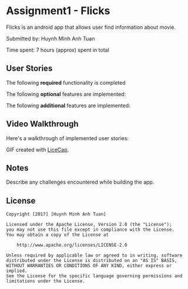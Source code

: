 # Assignment1 - Flicks

Flicks is an android app that allows user find information about movie.

Submitted by: Huynh Minh Anh Tuan

Time spent: 7 hours (approx) spent in total

## User Stories

The following **required** functionality is completed


The following **optional** features are implemented:


The following **additional** features are implemented:


## Video Walkthrough 

Here's a walkthrough of implemented user stories:


GIF created with [LiceCap](http://www.cockos.com/licecap/).

## Notes

Describe any challenges encountered while building the app.

## License

    Copyright [2017] [Huynh Minh Anh Tuan]

    Licensed under the Apache License, Version 2.0 (the "License");
    you may not use this file except in compliance with the License.
    You may obtain a copy of the License at

        http://www.apache.org/licenses/LICENSE-2.0

    Unless required by applicable law or agreed to in writing, software
    distributed under the License is distributed on an "AS IS" BASIS,
    WITHOUT WARRANTIES OR CONDITIONS OF ANY KIND, either express or implied.
    See the License for the specific language governing permissions and
    limitations under the License.